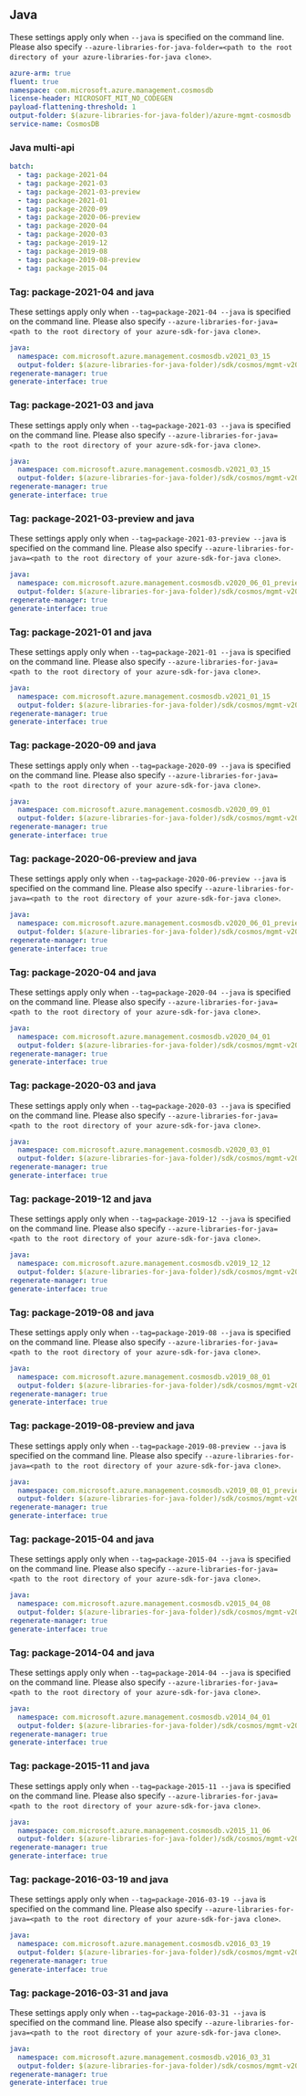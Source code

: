 ## Java

These settings apply only when `--java` is specified on the command line.
Please also specify `--azure-libraries-for-java-folder=<path to the root directory of your azure-libraries-for-java clone>`.

``` yaml $(java)
azure-arm: true
fluent: true
namespace: com.microsoft.azure.management.cosmosdb
license-header: MICROSOFT_MIT_NO_CODEGEN
payload-flattening-threshold: 1
output-folder: $(azure-libraries-for-java-folder)/azure-mgmt-cosmosdb
service-name: CosmosDB
```

### Java multi-api

``` yaml $(java) && $(multiapi)
batch:
  - tag: package-2021-04
  - tag: package-2021-03
  - tag: package-2021-03-preview
  - tag: package-2021-01
  - tag: package-2020-09
  - tag: package-2020-06-preview
  - tag: package-2020-04
  - tag: package-2020-03
  - tag: package-2019-12
  - tag: package-2019-08
  - tag: package-2019-08-preview
  - tag: package-2015-04
```

### Tag: package-2021-04 and java

These settings apply only when `--tag=package-2021-04 --java` is specified on the command line.
Please also specify `--azure-libraries-for-java=<path to the root directory of your azure-sdk-for-java clone>`.

``` yaml $(tag) == 'package-2021-04' && $(java) && $(multiapi)
java:
  namespace: com.microsoft.azure.management.cosmosdb.v2021_03_15
  output-folder: $(azure-libraries-for-java-folder)/sdk/cosmos/mgmt-v2021_03_15
regenerate-manager: true
generate-interface: true
```

### Tag: package-2021-03 and java

These settings apply only when `--tag=package-2021-03 --java` is specified on the command line.
Please also specify `--azure-libraries-for-java=<path to the root directory of your azure-sdk-for-java clone>`.

``` yaml $(tag) == 'package-2021-03' && $(java) && $(multiapi)
java:
  namespace: com.microsoft.azure.management.cosmosdb.v2021_03_15
  output-folder: $(azure-libraries-for-java-folder)/sdk/cosmos/mgmt-v2021_03_15
regenerate-manager: true
generate-interface: true
```

### Tag: package-2021-03-preview and java

These settings apply only when `--tag=package-2021-03-preview --java` is specified on the command line.
Please also specify `--azure-libraries-for-java=<path to the root directory of your azure-sdk-for-java clone>`.

``` yaml $(tag) == 'package-2021-03-preview' && $(java) && $(multiapi)
java:
  namespace: com.microsoft.azure.management.cosmosdb.v2020_06_01_preview
  output-folder: $(azure-libraries-for-java-folder)/sdk/cosmos/mgmt-v2020_06_01_preview
regenerate-manager: true
generate-interface: true
```


### Tag: package-2021-01 and java

These settings apply only when `--tag=package-2021-01 --java` is specified on the command line.
Please also specify `--azure-libraries-for-java=<path to the root directory of your azure-sdk-for-java clone>`.

``` yaml $(tag) == 'package-2021-01' && $(java) && $(multiapi)
java:
  namespace: com.microsoft.azure.management.cosmosdb.v2021_01_15
  output-folder: $(azure-libraries-for-java-folder)/sdk/cosmos/mgmt-v2021_01_15
regenerate-manager: true
generate-interface: true
```

### Tag: package-2020-09 and java

These settings apply only when `--tag=package-2020-09 --java` is specified on the command line.
Please also specify `--azure-libraries-for-java=<path to the root directory of your azure-sdk-for-java clone>`.

``` yaml $(tag) == 'package-2020-09' && $(java) && $(multiapi)
java:
  namespace: com.microsoft.azure.management.cosmosdb.v2020_09_01
  output-folder: $(azure-libraries-for-java-folder)/sdk/cosmos/mgmt-v2020_09_01
regenerate-manager: true
generate-interface: true
```

### Tag: package-2020-06-preview and java

These settings apply only when `--tag=package-2020-06-preview --java` is specified on the command line.
Please also specify `--azure-libraries-for-java=<path to the root directory of your azure-sdk-for-java clone>`.

``` yaml $(tag) == 'package-2020-06-preview' && $(java) && $(multiapi)
java:
  namespace: com.microsoft.azure.management.cosmosdb.v2020_06_01_preview
  output-folder: $(azure-libraries-for-java-folder)/sdk/cosmos/mgmt-v2020_06_01_preview
regenerate-manager: true
generate-interface: true
```

### Tag: package-2020-04 and java

These settings apply only when `--tag=package-2020-04 --java` is specified on the command line.
Please also specify `--azure-libraries-for-java=<path to the root directory of your azure-sdk-for-java clone>`.

``` yaml $(tag) == 'package-2020-04' && $(java) && $(multiapi)
java:
  namespace: com.microsoft.azure.management.cosmosdb.v2020_04_01
  output-folder: $(azure-libraries-for-java-folder)/sdk/cosmos/mgmt-v2020_04_01
regenerate-manager: true
generate-interface: true
```

### Tag: package-2020-03 and java

These settings apply only when `--tag=package-2020-03 --java` is specified on the command line.
Please also specify `--azure-libraries-for-java=<path to the root directory of your azure-sdk-for-java clone>`.

``` yaml $(tag) == 'package-2020-03' && $(java) && $(multiapi)
java:
  namespace: com.microsoft.azure.management.cosmosdb.v2020_03_01
  output-folder: $(azure-libraries-for-java-folder)/sdk/cosmos/mgmt-v2020_03_01
regenerate-manager: true
generate-interface: true
```

### Tag: package-2019-12 and java

These settings apply only when `--tag=package-2019-12 --java` is specified on the command line.
Please also specify `--azure-libraries-for-java=<path to the root directory of your azure-sdk-for-java clone>`.

``` yaml $(tag) == 'package-2019-12' && $(java) && $(multiapi)
java:
  namespace: com.microsoft.azure.management.cosmosdb.v2019_12_12
  output-folder: $(azure-libraries-for-java-folder)/sdk/cosmos/mgmt-v2019_12_12
regenerate-manager: true
generate-interface: true
```

### Tag: package-2019-08 and java

These settings apply only when `--tag=package-2019-08 --java` is specified on the command line.
Please also specify `--azure-libraries-for-java=<path to the root directory of your azure-sdk-for-java clone>`.

``` yaml $(tag) == 'package-2019-08' && $(java) && $(multiapi)
java:
  namespace: com.microsoft.azure.management.cosmosdb.v2019_08_01
  output-folder: $(azure-libraries-for-java-folder)/sdk/cosmos/mgmt-v2019_08_01
regenerate-manager: true
generate-interface: true
```

### Tag: package-2019-08-preview and java

These settings apply only when `--tag=package-2019-08-preview --java` is specified on the command line.
Please also specify `--azure-libraries-for-java=<path to the root directory of your azure-sdk-for-java clone>`.

``` yaml $(tag) == 'package-2019-08-preview' && $(java) && $(multiapi)
java:
  namespace: com.microsoft.azure.management.cosmosdb.v2019_08_01_preview
  output-folder: $(azure-libraries-for-java-folder)/sdk/cosmos/mgmt-v2019_08_01_preview
regenerate-manager: true
generate-interface: true
```

### Tag: package-2015-04 and java

These settings apply only when `--tag=package-2015-04 --java` is specified on the command line.
Please also specify `--azure-libraries-for-java=<path to the root directory of your azure-sdk-for-java clone>`.

``` yaml $(tag) == 'package-2015-04' && $(java) && $(multiapi)
java:
  namespace: com.microsoft.azure.management.cosmosdb.v2015_04_08
  output-folder: $(azure-libraries-for-java-folder)/sdk/cosmos/mgmt-v2015_04_08
regenerate-manager: true
generate-interface: true
```

### Tag: package-2014-04 and java

These settings apply only when `--tag=package-2014-04 --java` is specified on the command line.
Please also specify `--azure-libraries-for-java=<path to the root directory of your azure-sdk-for-java clone>`.

``` yaml $(tag) == 'package-2014-04' && $(java) && $(multiapi)
java:
  namespace: com.microsoft.azure.management.cosmosdb.v2014_04_01
  output-folder: $(azure-libraries-for-java-folder)/sdk/cosmos/mgmt-v2014_04_01
regenerate-manager: true
generate-interface: true
```

### Tag: package-2015-11 and java

These settings apply only when `--tag=package-2015-11 --java` is specified on the command line.
Please also specify `--azure-libraries-for-java=<path to the root directory of your azure-sdk-for-java clone>`.

``` yaml $(tag) == 'package-2015-11' && $(java) && $(multiapi)
java:
  namespace: com.microsoft.azure.management.cosmosdb.v2015_11_06
  output-folder: $(azure-libraries-for-java-folder)/sdk/cosmos/mgmt-v2015_11_06
regenerate-manager: true
generate-interface: true
```

### Tag: package-2016-03-19 and java

These settings apply only when `--tag=package-2016-03-19 --java` is specified on the command line.
Please also specify `--azure-libraries-for-java=<path to the root directory of your azure-sdk-for-java clone>`.

``` yaml $(tag) == 'package-2016-03-19' && $(java) && $(multiapi)
java:
  namespace: com.microsoft.azure.management.cosmosdb.v2016_03_19
  output-folder: $(azure-libraries-for-java-folder)/sdk/cosmos/mgmt-v2016_03_19
regenerate-manager: true
generate-interface: true
```

### Tag: package-2016-03-31 and java

These settings apply only when `--tag=package-2016-03-31 --java` is specified on the command line.
Please also specify `--azure-libraries-for-java=<path to the root directory of your azure-sdk-for-java clone>`.

``` yaml $(tag) == 'package-2016-03-31' && $(java) && $(multiapi)
java:
  namespace: com.microsoft.azure.management.cosmosdb.v2016_03_31
  output-folder: $(azure-libraries-for-java-folder)/sdk/cosmos/mgmt-v2016_03_31
regenerate-manager: true
generate-interface: true
```
